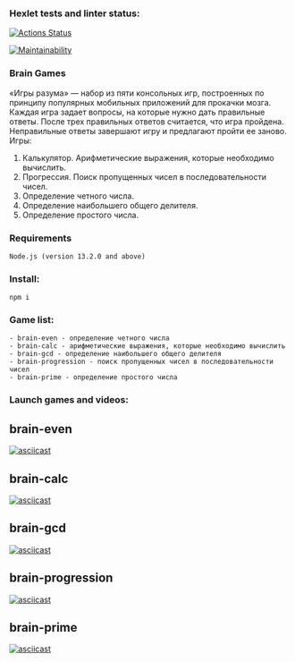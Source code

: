 ### Hexlet tests and linter status:
[![Actions Status](https://github.com/LisKurama/frontend-project-44/actions/workflows/hexlet-check.yml/badge.svg)](https://github.com/LisKurama/frontend-project-44/actions)

[![Maintainability](https://api.codeclimate.com/v1/badges/d33343a39dc3f63402e6/maintainability)](https://codeclimate.com/github/LisKurama/frontend-project-44/maintainability)

### Brain Games

«Игры разума» — набор из пяти консольных игр, построенных по принципу популярных мобильных приложений для прокачки мозга. Каждая игра задает вопросы, на которые нужно дать правильные ответы. После трех правильных ответов считается, что игра пройдена. Неправильные ответы завершают игру и предлагают пройти ее заново. Игры:

1. Калькулятор. Арифметические выражения, которые необходимо вычислить.
2. Прогрессия. Поиск пропущенных чисел в последовательности чисел.
3. Определение четного числа.
4. Определение наибольшего общего делителя.
5. Определение простого числа.

### Requirements

```
Node.js (version 13.2.0 and above)
```

### Install:

```
npm i
```

### Game list:

```
- brain-even - определение четного числа
- brain-calc - арифметические выражения, которые необходимо вычислить
- brain-gcd - определение наибольшего общего делителя
- brain-progression - поиск пропущенных чисел в последовательности чисел
- brain-prime - определение простого числа
```

### Launch games and videos:

## brain-even

[![asciicast](https://asciinema.org/a/cHml2UIfw1nQc9D4qWBERLEYg.svg)](https://asciinema.org/a/cHml2UIfw1nQc9D4qWBERLEYg)

## brain-calc

[![asciicast](https://asciinema.org/a/paLR2I3p7PcEnYMPgNm7mIxeB.svg)](https://asciinema.org/a/paLR2I3p7PcEnYMPgNm7mIxeB)

## brain-gcd

[![asciicast](https://asciinema.org/a/I42cqNfv6o5FwI5wChffo5oTr.svg)](https://asciinema.org/a/I42cqNfv6o5FwI5wChffo5oTr)

## brain-progression

[![asciicast](https://asciinema.org/a/7mW4sGx5L3MPWytEUcgC5z5j8.svg)](https://asciinema.org/a/7mW4sGx5L3MPWytEUcgC5z5j8)

## brain-prime

[![asciicast](https://asciinema.org/a/3Kzk8b9DEF737UUiJCT7zBYGS.svg)](https://asciinema.org/a/3Kzk8b9DEF737UUiJCT7zBYGS)
